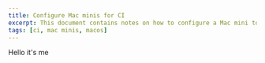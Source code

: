 ```yaml
---
title: Configure Mac minis for CI
excerpt: This document contains notes on how to configure a Mac mini to use it for continuous integration.
tags: [ci, mac minis, macos]
---
```


Hello it's me